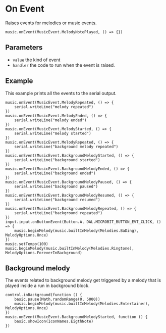 # On Event

Raises events for melodies or music events.

```sig
music.onEvent(MusicEvent.MelodyNotePlayed, () => {})
```

## Parameters

* ``value`` the kind of event
* ``handler`` the code to run when the event is raised.

## Example

This example prints all the events to the serial output.

```blocks
music.onEvent(MusicEvent.MelodyRepeated, () => {
    serial.writeLine("melody repeated")
})
music.onEvent(MusicEvent.MelodyEnded, () => {
    serial.writeLine("melody ended")
})
music.onEvent(MusicEvent.MelodyStarted, () => {
    serial.writeLine("melody started")
})
music.onEvent(MusicEvent.MelodyRepeated, () => {
    serial.writeLine("background melody repeated")
})
music.onEvent(MusicEvent.BackgroundMelodyStarted, () => {
    serial.writeLine("background started")
})
music.onEvent(MusicEvent.BackgroundMelodyEnded, () => {
    serial.writeLine("background ended")
})
music.onEvent(MusicEvent.BackgroundMelodyPaused, () => {
    serial.writeLine("background paused")
})
music.onEvent(MusicEvent.BackgroundMelodyResumed, () => {
    serial.writeLine("background resumed")
})
music.onEvent(MusicEvent.BackgroundMelodyRepeated, () => {
    serial.writeLine("background repeated")
})
input.input.onButtonEvent(Button.A, DAL.MICROBIT_BUTTON_EVT_CLICK, () => {
    music.beginMelody(music.builtInMelody(Melodies.BaDing), MelodyOptions.Once)
})
music.setTempo(100)
music.beginMelody(music.builtInMelody(Melodies.Ringtone), MelodyOptions.ForeverInBackground)
```

## Background melody

The events related to background melody get triggered by a melody that is played inside a run in background block.

```
control.inBackground(function () {
    basic.pause(Math.randomRange(0, 5000))
    music.beginMelody(music.builtInMelody(Melodies.Entertainer), MelodyOptions.Once)
})
music.onEvent(MusicEvent.BackgroundMelodyStarted, function () {
    basic.showIcon(IconNames.EigthNote)
})
```
